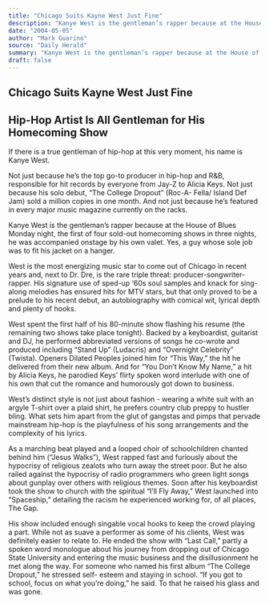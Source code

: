 ```yaml
---
title: "Chicago Suits Kayne West Just Fine"
description: "Kanye West is the gentleman’s rapper because at the House of Blues Monday night, the first of four sold-out homecoming shows in three nights, he was accompanied onstage by his own valet. West performe..."
date: "2004-05-05"
author: "Mark Guarino"
source: "Daily Herald"
summary: "Kanye West is the gentleman’s rapper because at the House of Blues Monday night, the first of four sold-out homecoming shows in three nights, he was accompanied onstage by his own valet. West performed abbreviated versions of songs he co-wrote and produced including “Stand Up” and “Overnight Celebrity” (Twista)"
draft: false
---
```


## Chicago Suits Kayne West Just Fine

## Hip-Hop Artist Is All Gentleman for His Homecoming Show

If there is a true gentleman of hip-hop at this very moment, his name is Kanye West.

Not just because he’s the top go-to producer in hip-hop and R&B, responsible for hit records by everyone from Jay-Z to Alicia Keys. Not just because his solo debut, “The College Dropout” (Roc-A- Fella/ Island Def Jam) sold a million copies in one month. And not just because he’s featured in every major music magazine currently on the racks.

Kanye West is the gentleman’s rapper because at the House of Blues Monday night, the first of four sold-out homecoming shows in three nights, he was accompanied onstage by his own valet. Yes, a guy whose sole job was to fit his jacket on a hanger.

West is the most energizing music star to come out of Chicago in recent years and, next to Dr. Dre, is the rare triple threat: producer-songwriter-rapper. His signature use of sped-up ‘60s soul samples and knack for sing-along melodies has ensured hits for MTV stars, but that only proved to be a prelude to his recent debut, an autobiography with comical wit, lyrical depth and plenty of hooks.

West spent the first half of his 80-minute show flashing his resume (the remaining two shows take place tonight). Backed by a keyboardist, guitarist and DJ, he performed abbreviated versions of songs he co-wrote and produced including “Stand Up” (Ludacris) and “Overnight Celebrity” (Twista). Openers Dilated Peoples joined him for “This Way,” the hit he delivered from their new album. And for “You Don’t Know My Name,” a hit by Alicia Keys, he parodied Keys’ flirty spoken word interlude with one of his own that cut the romance and humorously got down to business.

West’s distinct style is not just about fashion - wearing a white suit with an argyle T-shirt over a plaid shirt, he prefers country club preppy to hustler bling. What sets him apart from the glut of gangstas and pimps that pervade mainstream hip-hop is the playfulness of his song arrangements and the complexity of his lyrics.

As a marching beat played and a looped choir of schoolchildren chanted behind him (“Jesus Walks”), West rapped fast and furiously about the hypocrisy of religious zealots who turn away the street poor. But he also railed against the hypocrisy of radio programmers who green light songs about gunplay over others with religious themes. Soon after his keyboardist took the show to church with the spiritual “I’ll Fly Away,” West launched into “Spaceship,” detailing the racism he experienced working for, of all places, The Gap.

His show included enough singable vocal hooks to keep the crowd playing a part. While not as suave a performer as some of his clients, West was definitely easier to relate to. He ended the show with “Last Call,” partly a spoken word monologue about his journey from dropping out of Chicago State University and entering the music business and the disillusionment he met along the way. For someone who named his first album “The College Dropout,” he stressed self- esteem and staying in school. “If you got to school, focus on what you’re doing,” he said. To that he raised his glass and was gone.
